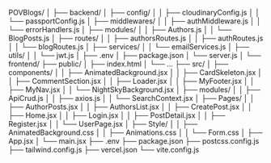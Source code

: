 POVBlogs/
│
├── backend/
│   ├── config/
│   │   ├── cloudinaryConfig.js
│   │   └── passportConfig.js
│   ├── middlewares/
│   │   ├── authMiddleware.js
│   │   └── errorHandlers.js
│   ├── modules/
│   │   ├── Authors.js
│   │   └── BlogPosts.js
│   ├── routes/
│   │   ├── authorsRoutes.js
│   │   ├── authRoutes.js
│   │   └── blogRoutes.js
│   ├── services/
│   │   └── emailServices.js
│   ├── utils/
│   │   └── jwt.js
│   ├── .env
│   ├── package.json
│   └── server.js
│
└── frontend/
    ├── public/
    │   ├── index.html
    │   └── ...
    ├── src/
    │   ├── components/
    │   │   ├── AnimatedBackground.jsx
    │   │   ├── CardSkeleton.jsx
    │   │   ├── CommentSection.jsx
    │   │   ├── Loader.jsx
    │   │   ├── MyFooter.jsx
    │   │   ├── MyNav.jsx
    │   │   └── NightSkyBackground.jsx
    │   ├── modules/
    │   │   ├── ApiCrud.js
    │   │   ├── axios.js
    │   │   └── SearchContext.jsx
    │   ├── Pages/
    │   │   ├── AuthorPosts.jsx
    │   │   ├── AuthorsList.jsx
    │   │   ├── CreatePost.jsx
    │   │   ├── Home.jsx
    │   │   ├── Login.jsx
    │   │   ├── PostDetail.jsx
    │   │   ├── Register.jsx
    │   │   └── UserPage.jsx
    │   ├── Style/
    │   │   ├── AnimatedBackground.css
    │   │   ├── Animations.css
    │   │   └── Form.css
    │   ├── App.jsx
    │   └── main.jsx
    ├── .env
    ├── package.json
    ├── postcss.config.js
    ├── tailwind.config.js
    ├── vercel.json
    └── vite.config.js

